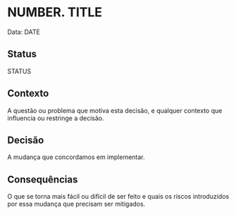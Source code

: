 # NUMBER. TITLE

Data: DATE

## Status

STATUS

## Contexto

A questão ou problema que motiva esta decisão, e qualquer contexto que influencia ou restringe a decisão.

## Decisão

A mudança que concordamos em implementar.

## Consequências

O que se torna mais fácil ou difícil de ser feito e quais os riscos introduzidos por essa mudança que precisam ser mitigados.
